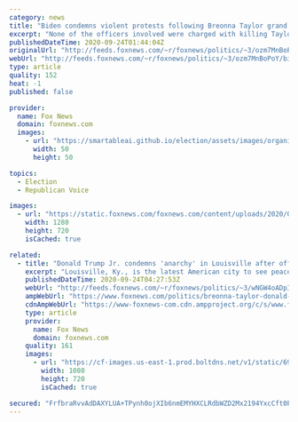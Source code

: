 ```yaml
---
category: news
title: "Biden condemns violent protests following Breonna Taylor grand jury decision"
excerpt: "None of the officers involved were charged with killing Taylor."
publishedDateTime: 2020-09-24T01:44:04Z
originalUrl: "http://feeds.foxnews.com/~r/foxnews/politics/~3/ozm7MnBoPoY/biden-condemns-violence-breonna-taylor-protests"
webUrl: "http://feeds.foxnews.com/~r/foxnews/politics/~3/ozm7MnBoPoY/biden-condemns-violence-breonna-taylor-protests"
type: article
quality: 152
heat: -1
published: false

provider:
  name: Fox News
  domain: foxnews.com
  images:
    - url: "https://smartableai.github.io/election/assets/images/organizations/foxnews.com-50x50.jpg"
      width: 50
      height: 50

topics:
  - Election
  - Republican Voice

images:
  - url: "https://static.foxnews.com/foxnews.com/content/uploads/2020/09/biden.jpg"
    width: 1280
    height: 720
    isCached: true

related:
  - title: "Donald Trump Jr. condemns 'anarchy' in Louisville after officers shot amid Breonna Taylor protests"
    excerpt: "Louisville, Ky., is the latest American city to see peaceful protests transform into violent riots and \"anarchy,\" Donald Trump Jr. said Wednesday during an appearance on “Hannity”"
    publishedDateTime: 2020-09-24T04:27:53Z
    webUrl: "http://feeds.foxnews.com/~r/foxnews/politics/~3/wNGW4oADpIk/breonna-taylor-donald-trump-jr-louisville-anarchy"
    ampWebUrl: "https://www.foxnews.com/politics/breonna-taylor-donald-trump-jr-louisville-anarchy.amp"
    cdnAmpWebUrl: "https://www-foxnews-com.cdn.ampproject.org/c/s/www.foxnews.com/politics/breonna-taylor-donald-trump-jr-louisville-anarchy.amp"
    type: article
    provider:
      name: Fox News
      domain: foxnews.com
    quality: 161
    images:
      - url: "https://cf-images.us-east-1.prod.boltdns.net/v1/static/694940094001/cdace34f-fdc5-4b52-bfd9-b7f4765ff87f/c906e318-7cb8-4dbc-8418-855b3cb1fa9e/1280x720/match/image.jpg"
        width: 1080
        height: 720
        isCached: true

secured: "FrfbraRvvAdDAXYLUA+TPynh0ojXIb6nmEMYHXCLRdbWZD2Mx2194YxcCft0PxJRRzTqVjz4Js+ilxYFHcjD8TDgFJxHcN7LxDKZpUAOocM68oPV8v7L4CuPRGXlynV7MYhRzCgdtYIILubqYu6XnTRggJXhv1+HoLAIPZ8NKUXIr/utIlXbhgp8JC99w/Hrl71cvV7HZMbIIN8y1VSnMoEb9d6DMUOvnC7nTVHVzVIM9sn29VoVqI55IGEpoTNUJP4bU23h1xcTCDAXAjgUMMyxUfq50zgwdHzTkVGioFE4mkKTHryeBX5YYgLP9Mqo1AbNz9JpKzLq9hL0/EZl/eEFpTR8HSky9iUu9RYce1M=;vqshjZs6Xy+rKBxIVix/6w=="
---
```


